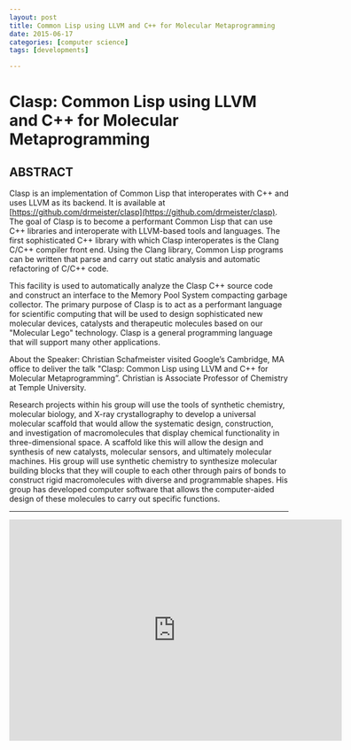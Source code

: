 ```yaml
---
layout: post
title: Common Lisp using LLVM and C++ for Molecular Metaprogramming
date: 2015-06-17
categories: [computer science]
tags: [developments]

---
```


# Clasp: Common Lisp using LLVM and C++ for Molecular Metaprogramming

## ABSTRACT

Clasp is an implementation of Common Lisp that interoperates with C++ and uses LLVM as its backend. It is available at [https://github.com/drmeister/clasp](https://github.com/drmeister/clasp). The goal of Clasp is to become a performant Common Lisp that can use C++ libraries and interoperate with LLVM-based tools and languages. The first sophisticated C++ library with which Clasp interoperates is the Clang C/C++ compiler front end. Using the Clang library, Common Lisp programs can be written that parse and carry out static analysis and automatic refactoring of C/C++ code.

This facility is used to automatically analyze the Clasp C++ source
code and construct an interface to the Memory Pool System compacting garbage collector. The primary purpose of Clasp is to act as a performant language for scientific computing that will be used to design sophisticated new molecular devices, catalysts and therapeutic molecules based on our "Molecular Lego" technology. Clasp is a general programming language that will support many other applications.

About the Speaker:
Christian Schafmeister visited Google’s Cambridge, MA office to deliver the talk "Clasp: Common Lisp using LLVM and C++ for Molecular Metaprogramming”. Christian is Associate Professor of Chemistry at Temple University. 

Research projects within his group will use the tools of synthetic chemistry, molecular biology, and X-ray crystallography to develop a universal molecular scaffold that would allow the systematic design, construction, and investigation of macromolecules that display chemical functionality in three-dimensional space. A scaffold like this will allow the design and synthesis of new catalysts, molecular sensors, and ultimately molecular machines. His group will use synthetic chemistry to synthesize molecular building blocks that they will couple to each other through pairs of bonds to construct rigid macromolecules with diverse and programmable shapes. His group has developed computer software that allows the computer-aided design of these molecules to carry out specific functions.

---

<iframe width="600" height="400" src="https://www.youtube.com/embed/8X69_42Mj-g" frameborder="0" allowfullscreen></iframe>